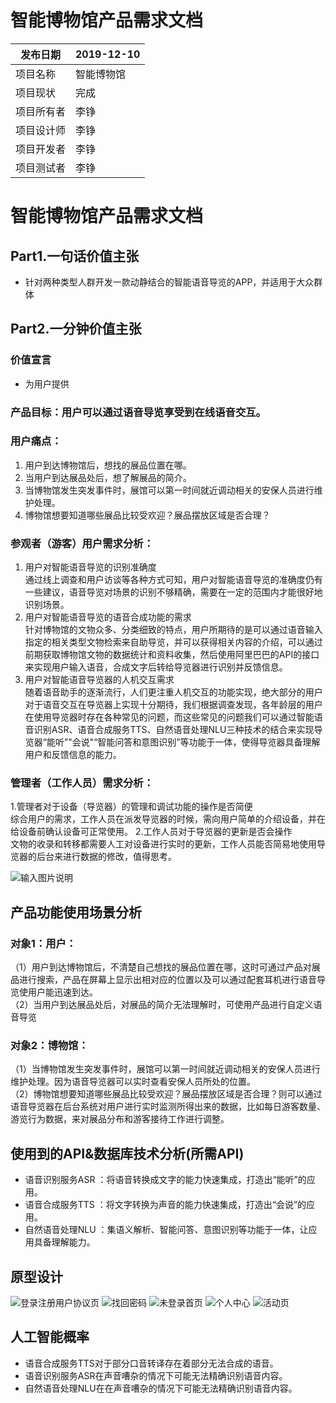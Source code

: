 # 智能博物馆产品需求文档

| 发布日期   | 2019-12-10     |
| ---------- | -------------- |
| 项目名称   | 智能博物馆 |
| 项目现状   | 完成        |
| 项目所有者 | 李铮         |
| 项目设计师 | 李铮         |
| 项目开发者 | 李铮         |
| 项目测试者 | 李铮         |

# 智能博物馆产品需求文档

## Part1.一句话价值主张
- 针对两种类型人群开发一款动静结合的智能语音导览的APP，并适用于大众群体
## Part2.一分钟价值主张  
### 价值宣言
- 为用户提供
### 产品目标：用户可以通过语音导览享受到在线语音交互。  
### 用户痛点：
1. 用户到达博物馆后，想找的展品位置在哪。
2. 当用户到达展品处后，想了解展品的简介。
3. 当博物馆发生突发事件时，展馆可以第一时间就近调动相关的安保人员进行维护处理。
4. 博物馆想要知道哪些展品比较受欢迎？展品摆放区域是否合理？
### 参观者（游客）用户需求分析：
1. 用户对智能语音导览的识别准确度    
通过线上调查和用户访谈等各种方式可知，用户对智能语音导览的准确度仍有一些建议，语音导览对场景的识别不够精确，需要在一定的范围内才能很好地识别场景。
2. 用户对智能语音导览的语音合成功能的需求     
针对博物馆的文物众多、分类细致的特点，用户所期待的是可以通过语音输入指定的相关类型文物检索来自助导览，并可以获得相关内容的介绍，可以通过前期获取博物馆文物的数据统计和资料收集，然后使用阿里巴巴的API的接口来实现用户输入语音，合成文字后转给导览器进行识别并反馈信息。  
3. 用户对智能语音导览器的人机交互需求    
随着语音助手的逐渐流行，人们更注重人机交互的功能实现，绝大部分的用户对于语音交互在导览器上实现十分期待，我们根据调查发现，各年龄层的用户在使用导览器时存在各种常见的问题，而这些常见的问题我们可以通过智能语音识别ASR、语音合成服务TTS、自然语音处理NLU三种技术的结合来实现导览器“能听”"会说"“智能问答和意图识别”等功能于一体，使得导览器具备理解用户和反馈信息的能力。

### 管理者（工作人员）需求分析：
1.管理者对于设备（导览器）的管理和调试功能的操作是否简便  
综合用户的需求，工作人员在派发导览器的时候，需向用户简单的介绍设备，并在给设备前确认设备可正常使用。 
2.工作人员对于导览器的更新是否会操作  
文物的收录和转移都需要人工对设备进行实时的更新，工作人员能否简易地使用导览器的后台来进行数据的修改，值得思考。  

![输入图片说明](https://images.gitee.com/uploads/images/2019/1113/075313_e57bd2b6_1831543.png "微信图片_20191112211607.png")
 
## 产品功能使用场景分析
### 对象1：用户： 
（1）用户到达博物馆后，不清楚自己想找的展品位置在哪，这时可通过产品对展品进行搜索，产品在屏幕上显示出相对应的位置以及可以通过配套耳机进行语音导览使用户能迅速到达。  
（2）当用户到达展品处后，对展品的简介无法理解时，可使用产品进行自定义语音导览

### 对象2：博物馆：
（1）当博物馆发生突发事件时，展馆可以第一时间就近调动相关的安保人员进行维护处理。因为语音导览器可以实时查看安保人员所处的位置。   
（2）博物馆想要知道哪些展品比较受欢迎？展品摆放区域是否合理？则可以通过语音导览器在后台系统对用户进行实时监测所得出来的数据，比如每日游客数量、游览行为数据，来对展品分布和游客接待工作进行调整。

## 使用到的API&数据库技术分析(所需API)
- 语音识别服务ASR ：将语音转换成文字的能力快速集成，打造出“能听”的应用。
- 语音合成服务TTS ：将文字转换为声音的能力快速集成，打造出“会说”的应用。
- 自然语音处理NLU ：集语义解析、智能问答、意图识别等功能于一体，让应用具备理解能力。

## 原型设计
![登录注册用户协议页](http://chuantu.xyz/t6/709/1577633303x989499252.jpg)
![找回密码](http://chuantu.xyz/t6/709/1577633240x989499252.jpg)
![未登录首页](http://chuantu.xyz/t6/709/1577633424x989559068.png)
![个人中心](http://chuantu.xyz/t6/709/1577633530x989559068.png)
![活动页 ](http://chuantu.xyz/t6/709/1577634038x989559068.jpg)


## 人工智能概率
- 语音合成服务TTS对于部分口音转译存在着部分无法合成的语音。
- 语音识别服务ASR在声音嘈杂的情况下可能无法精确识别语音内容。
- 自然语音处理NLU在在声音嘈杂的情况下可能无法精确识别语音内容。
